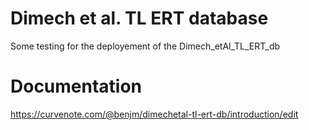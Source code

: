 # Dimech et al. TL ERT database
Some testing for the deployement of the Dimech_etAl_TL_ERT_db


# Documentation

https://curvenote.com/@benjm/dimechetal-tl-ert-db/introduction/edit

